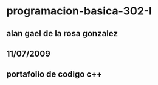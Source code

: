# programacion-basica-302-I
## alan gael de la rosa gonzalez
## 11/07/2009
## portafolio de codigo c++
